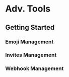 # Adv. Tools

## Getting Started

### Emoji Management

### Invites Management

### Webhook Management

